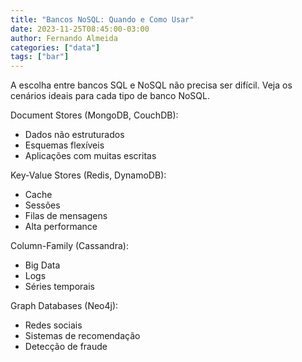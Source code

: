```yaml
---
title: "Bancos NoSQL: Quando e Como Usar"
date: 2023-11-25T08:45:00-03:00
author: Fernando Almeida
categories: ["data"]
tags: ["bar"]
---
```


A escolha entre bancos SQL e NoSQL não precisa ser difícil. Veja os cenários ideais para cada tipo de banco NoSQL.

Document Stores (MongoDB, CouchDB):

- Dados não estruturados
- Esquemas flexíveis
- Aplicações com muitas escritas

Key-Value Stores (Redis, DynamoDB):

- Cache
- Sessões
- Filas de mensagens
- Alta performance

Column-Family (Cassandra):

- Big Data
- Logs
- Séries temporais

Graph Databases (Neo4j):

- Redes sociais
- Sistemas de recomendação
- Detecção de fraude
